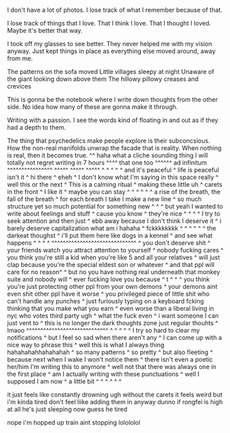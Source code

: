 I don't have a lot of photos. I lose track of what I remember because of that. 

I lose track of things that I love. That I think I love. That I thought I loved. Maybe it's better that way.

I took off my glasses to see better. They never helped me with my vision anyway. Just kept things in place as everything else moved around, away from me.

The patterns on the sofa moved
Little villages sleepy at night
Unaware of the giant looking down above them
The hillowy pillowy creases and crevices

This is gonna be the notebook where I write down thoughts from the other side. No idea how many of these are gonna make it through.

Writing with a passion. I see the words kind of floating in and out as if they had a depth to them. 

The thing that psychedelics make people explore is their subconcsious. How the non-real manifolds unwrap the facade that is reality. When nothing is real, then it becomes true.
^^ haha what a cliche sounding thing I will totally not regret writing in 7 hours
^^^^ that one too
^^^^^^ ad infinitum
^^^^^^^^^^^^^^^^
^^^^^
^^^^^
^^^^^
^
^
^
^
^ and it's peaceful
^ life is peaceful isn't it
^ hi there
^ eheh
^ I don't know what I'm saying in this space really
^ well this or the next
^ This is a calming ritual
^ making these little uh
^ carets in the front
^ I like it
^ maybe you can stay
^
^
^
^
^
^ a rise of the breath, the fall of the breath
^ for each breath I take I make a new line
^ so much structure yet so much potential for something new
^
^
^ but yeah I wanted to write about feelings and stuff
^ cause you know
^ they're nice
^ 
^
^
^ I try to seek attention and then just
^ ebb away because I don't think I deserve it
^ i barely deserve capitalization what am i hahaha
^ fckkkkkkkk
^
^
^
^
^
^ the darkeat thoughst
^ i'll put them here like dogs in a kennel
^ and see what happens
^
^
^
^
^^^^^^^^^^^^^^^^^^^^^^^^^^^^^^
^ you don't deserve shit
^ your friends watch you attract attention to yourself
^ nobody fucking cares
^ you think you're still a kid when you're like 5 and all your relatives
^ will just clap because you're the special eldest son or whatever
^ and that ppl will care for no reason^
^ but no you have nothing real underneath that monkey suite and nobody will
^ ever fucking love you because
^ t
^
^
^ you think you're just protecting other ppl from your own demons
^ your demons aint even shit other ppl have it worse
^ you privileged piece of little shit who can't handle any punches
^ just furiously typing on a keyboard fcking thinking that you make what you earn
^ even worse than a liberal living in nyc who votes third party ugh
^ what the fuck even
^ i want someone I can just vent to
^ this is no longer the dark thoughts zone just regular thouhts
^ lmaoo
^^^^^^^^^^^^^^^^^^^^^^^^^^^^^
^
^
^
^
^ I try so hard to clear my notifications
^ but I feel so sad when there aren't any
^ I can come up with a nice way to phrase this
^ well this is what I always thing hahahahahhahahahah
^ so many patterns
^ so pretty
^ but also fleeting
^ because next when I wake I won't notice them
^ there isn't even a poetic her/him I'm writing this to anymore
^ well not that there was always one in the first place
^ am I actually writing with these punctuations
^ well I supposed I am now
^ a little bit
^
^
^
^
^
^


it just feels like constantly drowning
ugh without the carets it feels weird
but i'm kinda tired
don't feel liike adding them in anyway
dunno if rongfei is high at all
he's just sleeping now
guess he tired

nope i'm hopped up
train aint stopping lolololol

